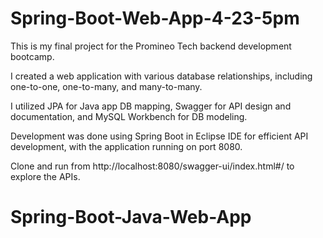 # Spring-Boot-Web-App-4-23-5pm

This is my final project for the Promineo Tech backend development bootcamp.

I created a web application with various database relationships, including one-to-one, one-to-many, and many-to-many. 

I utilized JPA for Java app DB mapping, Swagger for API design and documentation, and MySQL Workbench for DB modeling. 

Development was done using Spring Boot in Eclipse IDE for efficient API development, with the application running on port 8080. 

Clone and run from http://localhost:8080/swagger-ui/index.html#/ to explore the APIs.
# Spring-Boot-Java-Web-App

